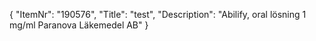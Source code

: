 {
  "ItemNr": "190576",
  "Title": "test",
  "Description": "Abilify, oral lösning 1 mg/ml Paranova Läkemedel AB"
}